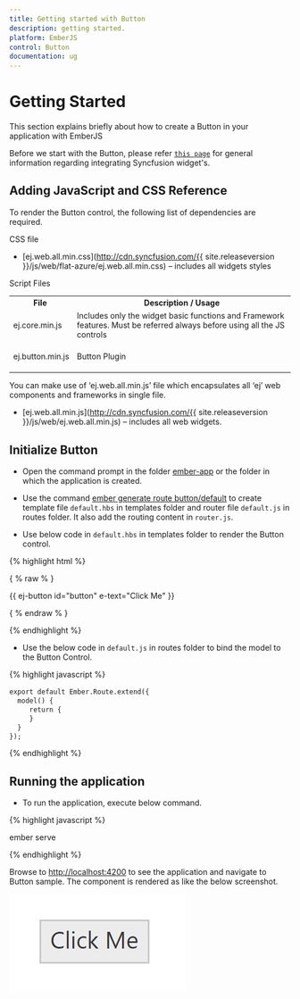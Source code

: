 ```yaml
---
title: Getting started with Button
description: getting started.
platform: EmberJS
control: Button
documentation: ug
---
```

# Getting Started

This section explains briefly about how to create a Button in your application with EmberJS

Before we start with the Button, please refer [`this page`](https://help.syncfusion.com/emberjs/getting-started) for general information regarding integrating Syncfusion widget's.

## Adding JavaScript and CSS Reference

To render the Button control, the following list of dependencies are required.

CSS file

* [ej.web.all.min.css](http://cdn.syncfusion.com/{{ site.releaseversion }}/js/web/flat-azure/ej.web.all.min.css) – includes all widgets styles 


Script Files

<table>
<tr>
<th>
File </th><th>
Description / Usage </th></tr>
<tr>
<td>
ej.core.min.js<br/><br/></td><td>
Includes only the widget basic functions and Framework features. Must be referred always before using all the JS controls<br/><br/></td></tr>
<tr>
<td>
ej.button.min.js<br/><br/></td><td>
Button Plugin<br/><br/></td></tr>
</table>

You can make use of ‘ej.web.all.min.js’ file which encapsulates all ‘ej’ web components and frameworks in single file.

* [ej.web.all.min.js](http://cdn.syncfusion.com/{{ site.releaseversion }}/js/web/ej.web.all.min.js) – includes all web widgets.

## Initialize Button

* Open the command prompt in the folder [ember-app](https://help.syncfusion.com/emberjs/getting-started#create-a-simple-ember-application) or the folder in which the application is created.

* Use the command [ember generate route button/default](https://guides.emberjs.com/v2.11.0/routing/defining-your-routes/) to create template file `default.hbs` in templates folder and router file `default.js` in routes folder. It also add the routing content in `router.js`.

* Use below code in `default.hbs` in templates folder to render the Button control.

{% highlight html %}

  { % raw % }

  {{ ej-button id="button" e-text="Click Me" }}

  { % endraw % }

{% endhighlight %}

* Use the below code in `default.js` in routes folder to bind the model to the Button Control.

{% highlight javascript %}

	export default Ember.Route.extend({
      model() {
         return {
         }
      }
    });

{% endhighlight %}

## Running the application

* To run the application, execute below command.

{% highlight javascript %}
 
 ember serve

{% endhighlight %}

Browse to [http://localhost:4200](http://localhost:4200) to see the application and navigate to Button sample. The component is rendered as like the below screenshot.

![](Getting-Started_images/Getting-Started_img1.png)

